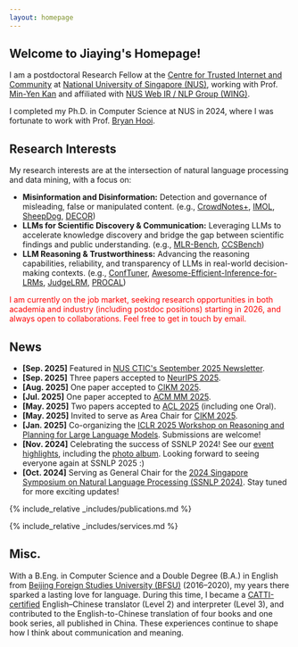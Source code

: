 ```yaml
---
layout: homepage
---
```


## Welcome to Jiaying's Homepage!

I am a postdoctoral Research Fellow at the [Centre for Trusted Internet and Community](https://ctic.nus.edu.sg/) at [National University of Singapore (NUS)](https://nus.edu.sg/), working with Prof. [Min-Yen Kan](https://www.comp.nus.edu.sg/~kanmy/) and affiliated with [NUS Web IR / NLP Group (WING)](https://wing.comp.nus.edu.sg/). 

I completed my Ph.D. in Computer Science at NUS in 2024, where I was fortunate to work with Prof. [Bryan Hooi](https://bhooi.github.io/). 


## Research Interests

My research interests are at the intersection of natural language processing and data mining, with a focus on:
- **Misinformation and Disinformation:** Detection and governance of misleading, false or manipulated content. (e.g., [CrowdNotes+](https://arxiv.org/pdf/2510.11423), [IMOL](https://aclanthology.org/2025.acl-long.1494.pdf), [SheepDog](https://dl.acm.org/doi/pdf/10.1145/3637528.3671977), [DECOR](https://dl.acm.org/doi/pdf/10.1145/3580305.3599298))
- **LLMs for Scientific Discovery & Communication:** Leveraging LLMs to accelerate knowledge discovery and bridge the gap between scientific findings and public understanding. (e.g., [MLR-Bench](https://arxiv.org/pdf/2505.19955), [CCSBench](https://www.arxiv.org/pdf/2410.12601))
- **LLM Reasoning & Trustworthiness:** Advancing the reasoning capabilities, reliability, and transparency of LLMs in real-world decision-making contexts. (e.g., [ConfTuner](https://arxiv.org/pdf/2508.18847), [Awesome-Efficient-Inference-for-LRMs](https://arxiv.org/pdf/2503.23077), [JudgeLRM](https://arxiv.org/pdf/2504.00050), [PROCAL](https://proceedings.neurips.cc/paper_files/paper/2023/file/d826f5aadb26db488b8686097ceea2d1-Paper-Conference.pdf))

<font color="red">I am currently on the job market, seeking research opportunities in both academia and industry (including postdoc positions) starting in 2026, and always open to collaborations. Feel free to get in touch by email.</font>

## News
- **[Sep. 2025]** Featured in [NUS CTIC's September 2025 Newsletter](https://ctic.nus.edu.sg/newsletter06-sep2025.pdf).
- **[Sep. 2025]** Three papers accepted to [NeurIPS 2025](https://neurips.cc/).
- **[Aug. 2025]** One paper accepted to [CIKM 2025](https://cikm2025.org/).
- **[Jul. 2025]** One paper accepted to [ACM MM 2025](https://acmmm2025.org/).
- **[May. 2025]** Two papers accepted to [ACL 2025](https://2025.aclweb.org/) (including one Oral).
- **[May. 2025]** Invited to serve as Area Chair for [CIKM 2025](https://cikm2025.org/).
- **[Jan. 2025]**  Co-organizing the [ICLR 2025 Workshop on Reasoning and Planning for Large Language Models](https://workshop-llm-reasoning-planning.github.io). Submissions are welcome!
- **[Nov. 2024]** Celebrating the success of SSNLP 2024! See our [event highlights](https://wing-nus.github.io/SSNLP-2024/), including the [photo album](https://drive.google.com/file/d/1-wL3lSgFA0oNiiTcWP-R_fiCApBIrlfN/view?usp=sharing). Looking forward to seeing everyone again at SSNLP 2025 :)
- **[Oct. 2024]** Serving as General Chair for the [2024 Singapore Symposium on Natural Language Processing (SSNLP 2024)](https://wing-nus.github.io/SSNLP-2024/). Stay tuned for more exciting updates!



{% include_relative _includes/publications.md %}

{% include_relative _includes/services.md %}


## Misc.
With a B.Eng. in Computer Science and a Double Degree (B.A.) in English from [Beijing Foreign Studies University (BFSU)](https://en.bfsu.edu.cn/) (2016–2020), my years there sparked a lasting love for language. During this time, I became a [CATTI-certified](https://www.catticenter.com/wzjs/452) English–Chinese translator (Level 2) and interpreter (Level 3), and contributed to the English-to-Chinese translation of four books and one book series, all published in China. These experiences continue to shape how I think about communication and meaning.